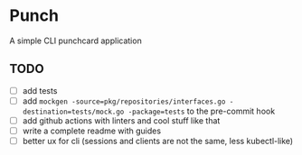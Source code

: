 # Punch

A simple CLI punchcard application

## TODO

- [ ] add tests
- [ ] add `mockgen -source=pkg/repositories/interfaces.go -destination=tests/mock.go -package=tests` to the pre-commit hook
- [ ] add github actions with linters and cool stuff like that
- [ ] write a complete readme with guides
- [ ] better ux for cli (sessions and clients are not the same, less kubectl-like) 
